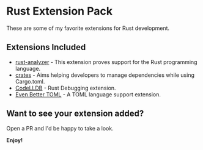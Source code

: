 # Rust Extension Pack

These are some of my favorite extensions for Rust development.

## Extensions Included

* [rust-analyzer](https://marketplace.visualstudio.com/items?itemName=matklad.rust-analyzer) - This extension proves support for the Rust programming language.
* [crates](https://marketplace.visualstudio.com/items?itemName=serayuzgur.crates) - Aims helping developers to manage dependencies while using Cargo.toml.
* [CodeLLDB](https://marketplace.visualstudio.com/items?itemName=vadimcn.vscode-lldb) - Rust Debugging extension.
* [Even Better TOML](https://marketplace.visualstudio.com/items?itemName=tamasfe.even-better-toml) - A TOML language support extension.

## Want to see your extension added?

Open a PR and I'd be happy to take a look.

**Enjoy!**
